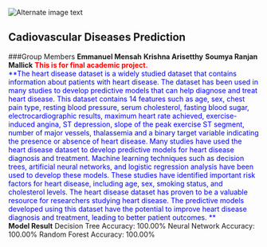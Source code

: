 
![Alternate image text](https://www.hfcc.edu/sites/hfcmain/files/newsroom/photos/2022-0118-northwooduni-600x440_0.jpg)
## Cadiovascular Diseases Prediction
###Group Members
**Emmanuel Mensah**
**Krishna Arisetthy**
**Soumya Ranjan Mallick**
<font color="red"> **This is for final academic project.**</font><br>
<font color="blue">
**The heart disease dataset is a widely studied dataset that contains information about patients with heart disease. The dataset has been used in many studies to develop predictive models that can help diagnose and treat heart disease. This dataset contains 14 features such as age, sex, chest pain type, resting blood pressure, serum cholesterol, fasting blood sugar, electrocardiographic results, maximum heart rate achieved, exercise-induced angina, ST depression, slope of the peak exercise ST segment, number of major vessels, thalassemia and a binary target variable indicating the presence or absence of heart disease.
Many studies have used the heart disease dataset to develop predictive models for heart disease diagnosis and treatment. Machine learning techniques such as decision trees, artificial neural networks, and logistic regression analysis have been used to develop these models. These studies have identified important risk factors for heart disease, including age, sex, smoking status, and cholesterol levels.
The heart disease dataset has proven to be a valuable resource for researchers studying heart disease. The predictive models developed using this dataset have the potential to improve heart disease diagnosis and treatment, leading to better patient outcomes.
**</font></br>
**Model Result**
Decision Tree Accuracy: 100.00%
Neural Network Accuracy: 100.00%
Random Forest Accuracy: 100.00%




